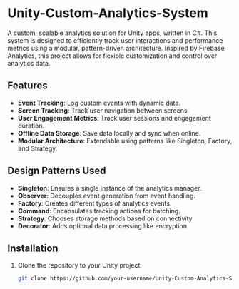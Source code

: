 # Unity-Custom-Analytics-System

A custom, scalable analytics solution for Unity apps, written in C#. This system is designed to efficiently track user interactions and performance metrics using a modular, pattern-driven architecture. Inspired by Firebase Analytics, this project allows for flexible customization and control over analytics data.

## Features

- **Event Tracking**: Log custom events with dynamic data.
- **Screen Tracking**: Track user navigation between screens.
- **User Engagement Metrics**: Track user sessions and engagement duration.
- **Offline Data Storage**: Save data locally and sync when online.
- **Modular Architecture**: Extendable using patterns like Singleton, Factory, and Strategy.

## Design Patterns Used

- **Singleton**: Ensures a single instance of the analytics manager.
- **Observer**: Decouples event generation from event handling.
- **Factory**: Creates different types of analytics events.
- **Command**: Encapsulates tracking actions for batching.
- **Strategy**: Chooses storage methods based on connectivity.
- **Decorator**: Adds optional data processing like encryption.

## Installation

1. Clone the repository to your Unity project:
   ```bash
   git clone https://github.com/your-username/Unity-Custom-Analytics-System.git
